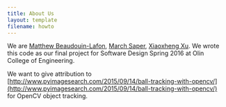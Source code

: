 ```yaml
---
title: About Us
layout: template
filename: howto
--- 
```


We are [Matthew Beaudouin-Lafon](https://github.com/MatthewBeaudouinLafon), [March Saper](https://github.com/mesrumpled), [Xiaoxheng Xu](https://github.com/xiaozhengxu). We wrote this code as our final project for Software Design Spring 2016 at Olin College of Engineering.

We want to give attribution to [http://www.pyimagesearch.com/2015/09/14/ball-tracking-with-opencv/](http://www.pyimagesearch.com/2015/09/14/ball-tracking-with-opencv/) for OpenCV object tracking.
